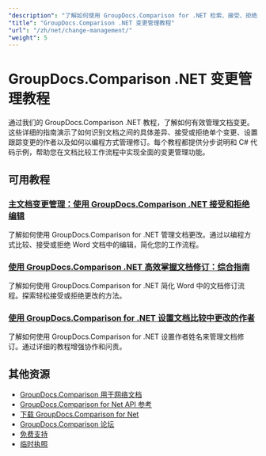 ```yaml
---
"description": "了解如何使用 GroupDocs.Comparison for .NET 检索、接受、拒绝和操作文档之间检测到的更改。"
"title": "GroupDocs.Comparison .NET 变更管理教程"
"url": "/zh/net/change-management/"
"weight": 5
---
```


# GroupDocs.Comparison .NET 变更管理教程

通过我们的 GroupDocs.Comparison .NET 教程，了解如何有效管理文档变更。这些详细的指南演示了如何识别文档之间的具体差异、接受或拒绝单个变更、设置跟踪变更的作者以及如何以编程方式管理修订。每个教程都提供分步说明和 C# 代码示例，帮助您在文档比较工作流程中实现全面的变更管理功能。

## 可用教程

### [主文档变更管理：使用 GroupDocs.Comparison .NET 接受和拒绝编辑](./groupdocs-comparison-net-accept-reject-changes/)
了解如何使用 GroupDocs.Comparison for .NET 管理文档更改。通过以编程方式比较、接受或拒绝 Word 文档中的编辑，简化您的工作流程。

### [使用 GroupDocs.Comparison .NET 高效掌握文档修订：综合指南](./groupdocs-comparison-net-document-revisions-guide/)
了解如何使用 GroupDocs.Comparison for .NET 简化 Word 中的文档修订流程。探索轻松接受或拒绝更改的方法。

### [使用 GroupDocs.Comparison for .NET 设置文档比较中更改的作者](./groupdocs-comparison-net-set-author-changes-document-comparison/)
了解如何使用 GroupDocs.Comparison for .NET 设置作者姓名来管理文档修订。通过详细的教程增强协作和问责。

## 其他资源

- [GroupDocs.Comparison 用于网络文档](https://docs.groupdocs.com/comparison/net/)
- [GroupDocs.Comparison for Net API 参考](https://reference.groupdocs.com/comparison/net/)
- [下载 GroupDocs.Comparison for Net](https://releases.groupdocs.com/comparison/net/)
- [GroupDocs.Comparison 论坛](https://forum.groupdocs.com/c/comparison)
- [免费支持](https://forum.groupdocs.com/)
- [临时执照](https://purchase.groupdocs.com/temporary-license/)